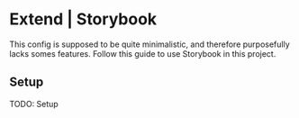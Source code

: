 # Extend | Storybook

This config is supposed to be quite minimalistic, and therefore purposefully lacks somes features. Follow this guide to use Storybook in this project.

## Setup

TODO: Setup
